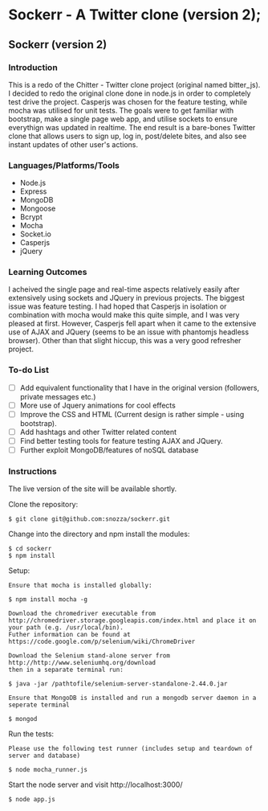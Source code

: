 Sockerr - A Twitter clone (version 2);
========================

## Sockerr (version 2)

### Introduction

This is a redo of the Chitter - Twitter clone project (original named bitter_js).
I decided to redo the original clone done in node.js in order to completely test drive the project. Casperjs was chosen for the feature testing, while mocha was utilised for unit tests.
The goals were to get familiar with bootstrap, make a single page web app, and utilise sockets to ensure everythign was updated in realtime.
The end result is a bare-bones Twitter clone that allows users to sign up, log in, post/delete bites, and also see instant updates of other user's actions.

### Languages/Platforms/Tools

* Node.js
* Express
* MongoDB
* Mongoose
* Bcrypt
* Mocha
* Socket.io
* Casperjs
* jQuery

### Learning Outcomes

I acheived the single page and real-time aspects relatively easily after extensively using sockets and JQuery in previous projects. The biggest issue was feature testing. I had hoped that Casperjs in isolation or combination with mocha would make this quite simple, and I was very pleased at first. However, Casperjs fell apart when it came to the extensive use of AJAX and JQuery (seems to be an issue with phantomjs headless browser). Other than that slight hiccup, this was a very good refresher project.


### To-do List
- [ ] Add equivalent functionality that I have in the original version (followers, private messages etc.)
- [ ] More use of Jquery animations for cool effects
- [ ] Improve the CSS and HTML (Current design is rather simple - using bootstrap).
- [ ] Add hashtags and other Twitter related content
- [ ] Find better testing tools for feature testing AJAX and JQuery.
- [ ] Further exploit MongoDB/features of noSQL database

### Instructions

The live version of the site will be available shortly.

Clone the repository:

```
$ git clone git@github.com:snozza/sockerr.git
```

Change into the directory and npm install the modules:

```
$ cd sockerr
$ npm install
```

Setup:

```
Ensure that mocha is installed globally:

$ npm install mocha -g

Download the chromedriver executable from http://chromedriver.storage.googleapis.com/index.html and place it on your path (e.g. /usr/local/bin).
Futher information can be found at https://code.google.com/p/selenium/wiki/ChromeDriver

Download the Selenium stand-alone server from http://http://www.seleniumhq.org/download
then in a separate terminal run:

$ java -jar /pathtofile/selenium-server-standalone-2.44.0.jar

Ensure that MongoDB is installed and run a mongodb server daemon in a seperate terminal

$ mongod
```

Run the tests: 

```
Please use the following test runner (includes setup and teardown of server and database)

$ node mocha_runner.js
```

Start the node server and visit http://localhost:3000/

```
$ node app.js
